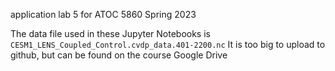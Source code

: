 application lab 5 for ATOC 5860 Spring 2023

The data file used in these Jupyter Notebooks is `CESM1_LENS_Coupled_Control.cvdp_data.401-2200.nc`
It is too big to upload to github, but can be found on the course Google Drive
